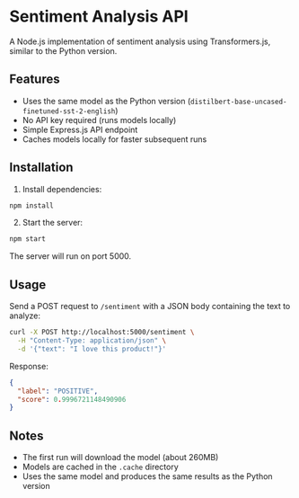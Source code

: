 # Sentiment Analysis API

A Node.js implementation of sentiment analysis using Transformers.js, similar to the Python version.

## Features

- Uses the same model as the Python version (`distilbert-base-uncased-finetuned-sst-2-english`)
- No API key required (runs models locally)
- Simple Express.js API endpoint
- Caches models locally for faster subsequent runs

## Installation

1. Install dependencies:

```bash
npm install
```

2. Start the server:

```bash
npm start
```

The server will run on port 5000.

## Usage

Send a POST request to `/sentiment` with a JSON body containing the text to analyze:

```bash
curl -X POST http://localhost:5000/sentiment \
  -H "Content-Type: application/json" \
  -d '{"text": "I love this product!"}'
```

Response:

```json
{
  "label": "POSITIVE",
  "score": 0.9996721148490906
}
```

## Notes

- The first run will download the model (about 260MB)
- Models are cached in the `.cache` directory
- Uses the same model and produces the same results as the Python version
